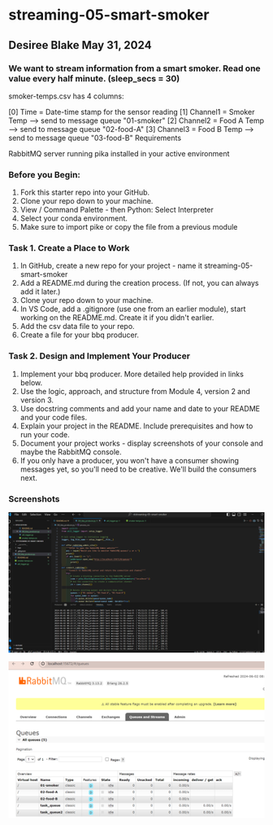 # streaming-05-smart-smoker
## Desiree Blake     May 31, 2024


### We want to stream information from a smart smoker. Read one value every half minute. (sleep_secs = 30)

smoker-temps.csv has 4 columns:

[0] Time = Date-time stamp for the sensor reading
[1] Channel1 = Smoker Temp --> send to message queue "01-smoker"
[2] Channel2 = Food A Temp --> send to message queue "02-food-A"
[3] Channel3 = Food B Temp --> send to message queue "03-food-B"
Requirements

RabbitMQ server running
pika installed in your active environment

### Before you Begin: 
1. Fork this starter repo into your GitHub.
2. Clone your repo down to your machine.
3. View / Command Palette - then Python: Select Interpreter
4. Select your conda environment.
5. Make sure to import pike or copy the file from a previous module

### Task 1. Create a Place to Work
1. In GitHub, create a new repo for your project - name it streaming-05-smart-smoker
2. Add a README.md during the creation process. (If not, you can always add it later.)
3. Clone your repo down to your machine. 
4. In VS Code, add a .gitignore (use one from an earlier module), start working on the README.md. Create it if you didn't earlier.
5. Add the csv data file to your repo. 
6. Create a file for your bbq producer.

### Task 2. Design and Implement Your Producer
1. Implement your bbq producer. More detailed help provided in links below. 
2. Use the logic, approach, and structure from Module 4, version 2 and version 3.
3. Use docstring comments and add your name and date to your README and your code files. 
4. Explain your project in the README. Include prerequisites and how to run your code. 
5. Document your project works - display screenshots of your console and maybe the RabbitMQ console. 
6. If you only have a producer, you won't have a consumer showing messages yet, so you'll need to be creative. We'll build the consumers next.

### Screenshots 
![alt text](image.png)

![alt text](image-1.png)